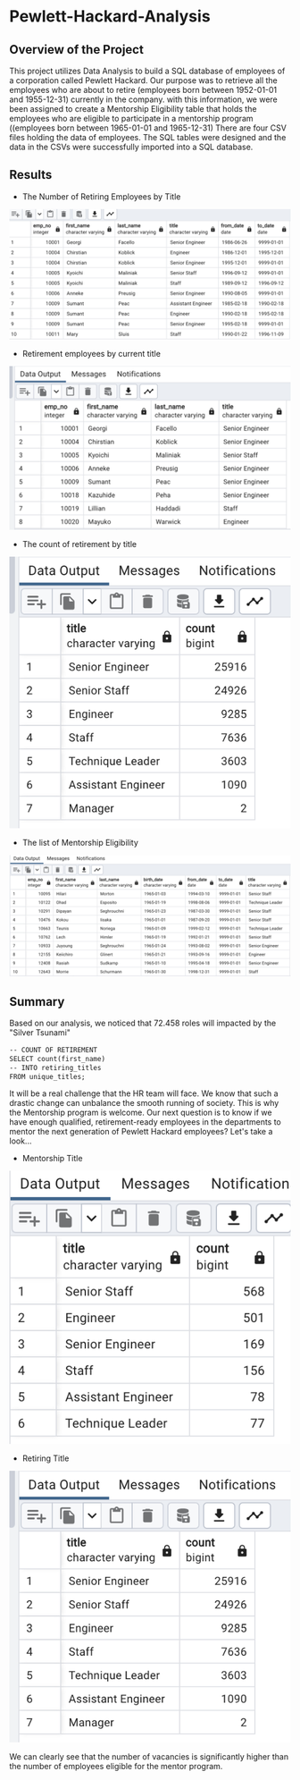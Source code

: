 # Pewlett-Hackard-Analysis

## Overview of the Project

This project utilizes Data Analysis to build a SQL database of employees of a corporation called Pewlett Hackard.
Our purpose was to retrieve all the employees who are about to retire (employees born between 1952-01-01 and 1955-12-31) currently in the company. with this information, we were been assigned to create a Mentorship Eligibility table that holds the employees who are eligible to participate in a mentorship program ((employees born between 1965-01-01 and 1965-12-31)
There are four CSV files holding the data of employees. The SQL tables were designed and the data in the CSVs were successfully imported into a SQL database.

## Results

- The Number of Retiring Employees by Title

![Retirement Titles](https://github.com/Hanzian/Pewlett-Hackard-Analysis/blob/main/PH%20Pictures/retirement_titles.png)

- Retirement employees by current title

![Unique titles](https://github.com/Hanzian/Pewlett-Hackard-Analysis/blob/main/PH%20Pictures/unique_titles.png)

- The count of retirement by title

![Retiring Title](https://github.com/Hanzian/Pewlett-Hackard-Analysis/blob/main/PH%20Pictures/retiring_titles.png)

- The list of Mentorship Eligibility

![Mentorship Program](https://github.com/Hanzian/Pewlett-Hackard-Analysis/blob/main/PH%20Pictures/mentorship_eligibilty.png)

## Summary

Based on our analysis, we noticed that 72.458 roles will impacted by the "Silver Tsunami"

```
-- COUNT OF RETIREMENT 
SELECT count(first_name) 
-- INTO retiring_titles
FROM unique_titles;

```
It will be a real challenge that the HR team will face. We know that such a drastic change can unbalance the smooth running of society. This is why the Mentorship program is welcome.
Our next question is to know if we have enough qualified, retirement-ready employees in the departments to mentor the next generation of Pewlett Hackard employees?
Let's take a look...

- Mentorship Title

![mentorship_titles](https://github.com/Hanzian/Pewlett-Hackard-Analysis/blob/main/PH%20Pictures/mentorship_titles.png)

- Retiring Title

![Retiring Title](https://github.com/Hanzian/Pewlett-Hackard-Analysis/blob/main/PH%20Pictures/retiring_titles.png)

We can clearly see that the number of vacancies is significantly higher than the number of employees eligible for the mentor program.






